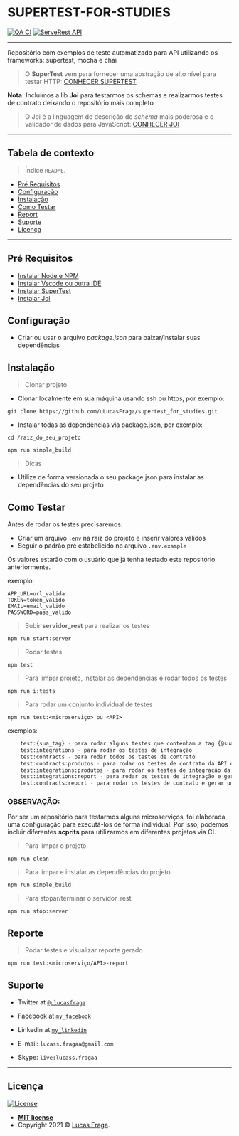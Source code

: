 # SUPERTEST-FOR-STUDIES

[![QA CI](https://github.com/uLucasFraga/supertest_for_studies/workflows/QA%20CI/badge.svg)](https://github.com/uLucasFraga/supertest_for_studies/actions/)
[![ServeRest API](https://img.shields.io/badge/API-ServeRest-green)](https://github.com/PauloGoncalvesBH/ServeRest/)

---

Repositório com exemplos de teste automatizado para API utilizando os frameworks: supertest, mocha e chai

> O **SuperTest** vem para fornecer uma abstração de alto nível para testar HTTP: [CONHECER SUPERTEST](https://github.com/visionmedia/supertest)

**Nota:** Incluímos a lib **Joi** para testarmos os schemas e realizarmos testes de contrato deixando o repositório mais completo

> O Joi é a linguagem de descrição de _schema_ mais poderosa e o validador de dados para JavaScript: [CONHECER JOI](https://hapi.dev/module/joi/)

---

## Tabela de contexto

> Índice `README`.

  - [Pré Requisitos](#pré-requisitos)
  - [Configuração](#configuração)
  - [Instalação](#instalação)
  - [Como Testar](#como-testar)
  - [Report](#report)
  - [Suporte](#suporte)
  - [Licença](#licença)

---

## Pré Requisitos

- [Instalar Node e NPM](https://nodejs.org/en/)
- [Instalar Vscode ou outra IDE](https://code.visualstudio.com/download)
- [Instalar SuperTest](https://www.npmjs.com/package/supertest)
- [Instalar Joi](https://hapi.dev/module/joi/)

## Configuração

- Criar ou usar o arquivo _package.json_ para baixar/instalar suas dependências

## Instalação

> Clonar projeto

- Clonar localmente em sua máquina usando ssh ou https, por exemplo:

`git clone https://github.com/uLucasFraga/supertest_for_studies.git`

- Instalar todas as dependências via package.json, por exemplo:

`cd /raiz_do_seu_projeto`

`npm run simple_build`

> Dicas

- Utilize de forma versionada o seu package.json para instalar as dependências do seu projeto

## Como Testar

Antes de rodar os testes precisaremos:

- Criar um arquivo `.env` na raiz do projeto e inserir valores válidos
- Seguir o padrão pré estabelicido no arquivo `.env.example`

Os valores estarão com o usuário que já tenha testado este repositório anteriormente.

exemplo:
```
APP_URL=url_valida
TOKEN=token_valido
EMAIL=email_valido
PASSWORD=pass_valido
```

> Subir **servidor_rest** para realizar os testes

`npm run start:server`

> Rodar testes

`npm test`

> Para limpar projeto, instalar as dependencias e rodar todos os testes

`npm run i:tests`

> Para rodar um conjunto individual de testes

`npm run test:<microserviço> ou <API>`

exemplos:

```bash
    test:{sua_tag} - para rodar alguns testes que contenham a tag {@sua_tag}
    test:integrations - para rodar os testes de integração
    test:contracts - para rodar todos os testes de contrato
    test:contracts:produtos - para rodar os testes de contrato da API de produtos
    test:integrations:produtos - para rodar os testes de integração da API de produtos
    test:integrations:report - para rodar os testes de integração e gerar um reporte
    test:contracts:report - para rodar os testes de contrato e gerar um reporte
```

### OBSERVAÇÃO:
Por ser um repositório para testarmos alguns microserviços, foi elaborada uma configuração para executá-los de forma individual.
Por isso, podemos incluir diferentes **scprits** para utilizarmos em diferentes projetos via CI.


> Para limpar o projeto:

`npm run clean`

> Para limpar e instalar as dependências do projeto

`npm run simple_build`

> Para stopar/terminar o servidor_rest

`npm run stop:server`

## Reporte

> Rodar testes e visualizar reporte gerado

`npm run test:<microserviço/API>-report`

## Suporte

- Twitter at <a href="https://twitter.com/uLucasFraga" target="_blank">`@ulucasfraga`</a>
- Facebook at <a href="https://www.facebook.com/lucass.fragaa" target="_blank">`my_facebook`</a>
- Linkedin at <a href="https://www.linkedin.com/in/ulucasfraga" target="_blank">`my_linkedin`</a>

- E-mail: `lucass.fragaa@gmail.com`
- Skype: `live:lucass.fragaa`

---

## Licença

[![License](http://img.shields.io/:license-mit-blue.svg?style=flat-square)](http://badges.mit-license.org)

- **[MIT license](http://opensource.org/licenses/mit-license.php)**
- Copyright 2021 © <a href="https://www.linkedin.com/in/ulucasfraga" target="_blank">Lucas Fraga</a>.
